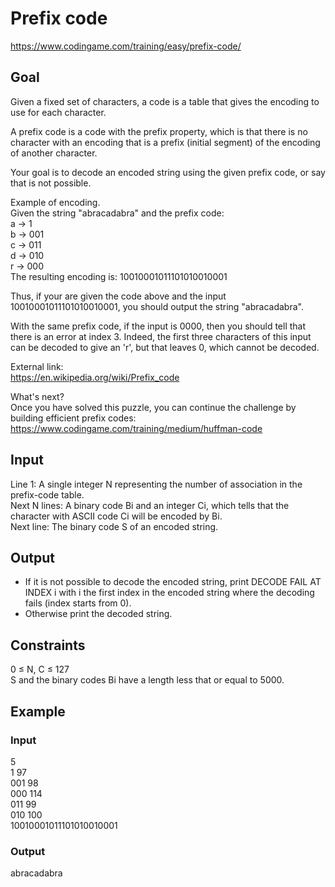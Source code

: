 # Prefix code
https://www.codingame.com/training/easy/prefix-code/

## Goal
Given a fixed set of characters, a code is a table that gives the encoding to use for each character.

A prefix code is a code with the prefix property, which is that there is no character with an encoding that is a prefix (initial segment) of the encoding of another character.


Your goal is to decode an encoded string using the given prefix code, or say that is not possible.

Example of encoding. <br>
Given the string "abracadabra" and the prefix code: <br>
a -> 1 <br>
b -> 001 <br>
c -> 011 <br>
d -> 010 <br>
r -> 000 <br>
The resulting encoding is: 10010001011101010010001

Thus, if your are given the code above and the input 10010001011101010010001, you should output the string "abracadabra".

With the same prefix code, if the input is 0000, then you should tell that there is an error at index 3. Indeed, the first three characters of this input can be decoded to give an 'r', but that leaves 0, which cannot be decoded.


External link: <br>
https://en.wikipedia.org/wiki/Prefix_code


What's next? <br>
Once you have solved this puzzle, you can continue the challenge by building efficient prefix codes: <br>
https://www.codingame.com/training/medium/huffman-code

## Input
Line 1: A single integer N representing the number of association in the prefix-code table. <br>
Next N lines: A binary code Bi and an integer Ci, which tells that the character with ASCII code Ci will be encoded by Bi. <br>
Next line: The binary code S of an encoded string.

## Output
- If it is not possible to decode the encoded string, print DECODE FAIL AT INDEX i with i the first index in the encoded string where the decoding fails (index starts from 0).
- Otherwise print the decoded string.

## Constraints
0 ≤ N, C ≤ 127 <br>
S and the binary codes Bi have a length less that or equal to 5000.

## Example
### Input
5 <br> 
1 97 <br>
001 98 <br>
000 114 <br>
011 99 <br>
010 100 <br>
10010001011101010010001

### Output
abracadabra
